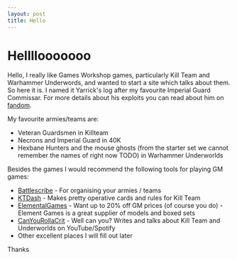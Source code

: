 ```yaml
---
layout: post
title: Hello
---
```


# Hellllooooooo

Hello, I really like Games Workshop games, particularly Kill Team and Warhammer Underwords, and wanted to start a site which talks about them.  So here it is.  I named it Yarrick's log after my favourite Imperial Guard Commissar.  For more details about his exploits you can read about him on [fandom](https://warhammer40k.fandom.com/wiki/Sebastian_Yarrick). 

My favourite armies/teams are:

* Veteran Guardsmen in Killteam
* Necrons and Imperial Guard in 40K
* Hexbane Hunters and the mouse ghosts (from the starter set we cannot remember the names of right now TODO) in Warhammer Underworlds

Besides the games I would recommend the following tools for playing GM games:

* [Battlescribe](https://battlescribe.net/) - For organising your armies / teams
* [KTDash](https://ktdash.app/) - Makes pretty operative cards and rules for Kill Team
* [ElementalGames](https://elementgames.co.uk/) - Want up to 20% off GM prices (of course you do) - Element Games is a great supplier of models and boxed sets
* [CanYouRollaCrit](https://canyourollacrit.com/) - Well can you? Writes and talks about Kill Team and Underworlds on YouTube/Spotify
* Other excellent places I will fill out later

Thanks
